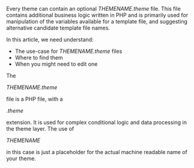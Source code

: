 Every theme can contain an optional _THEMENAME.theme_ file. This file contains additional business logic written in PHP and is primarily used for manipulation of the variables available for a template file, and suggesting alternative candidate template file names.

In this article, we need understand:

* The use-case for _THEMENAME.theme_ files
* Where to find them
* When you might need to edit one

The

_THEMENAME.theme_

file is a PHP file, with a

_.theme_

extension. It is used for complex conditional logic and data processing in the theme layer. The use of

_THEMENAME_

in this case is just a placeholder for the actual machine readable name of your theme.

